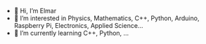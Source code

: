 - 👋 Hi, I’m Elmar
- 👀 I’m interested in Physics, Mathematics, C++, Python, Arduino, Raspberry Pi, Electronics, Applied Science...
- 🌱 I’m currently learning C++, Python, ...

<!---
ElmarUhl/ElmarUhl is a ✨ special ✨ repository because its `README.md` (this file) appears on your GitHub profile.
You can click the Preview link to take a look at your changes.
--->
